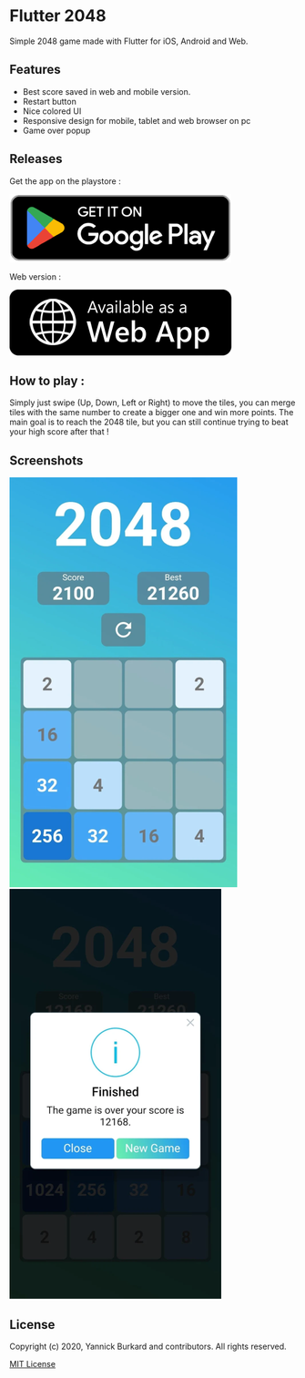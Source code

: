 # Flutter 2048

Simple 2048 game made with Flutter for iOS, Android and Web.

## Features

- Best score saved in web and mobile version.
- Restart button
- Nice colored UI
- Responsive design for mobile, tablet and web browser on pc
- Game over popup

## Releases

Get the app on the playstore :

[![GooglePlay](https://raw.githubusercontent.com/Drarox/Flutter_2048/master/metadata/images/google-play-badge.png)](https://play.google.com/store/apps/details?id=com.yannickburkard.flutter2048)

Web version :

[![Webapp](https://raw.githubusercontent.com/Drarox/Flutter_2048/master/metadata/images/web-badge-v1.png)](https://yannick-burkard.com/flutter2048/#/)

## How to play :

Simply just swipe (Up, Down, Left or Right) to move the tiles, you can merge tiles with the same number to create a bigger one and win more points. The main goal is to reach the 2048 tile, but you can still continue trying to beat your high score after that !

## Screenshots

![2048](https://raw.githubusercontent.com/Drarox/Flutter_2048/master/metadata/images/screen1.png "2048 Game")
![2048](https://raw.githubusercontent.com/Drarox/Flutter_2048/master/metadata/images/screen2.png "2048 Game")

## License

Copyright (c) 2020, Yannick Burkard and contributors. All rights reserved.

[MIT License](https://github.com/Drarox/Flutter_2048/blob/master/LICENSE)

